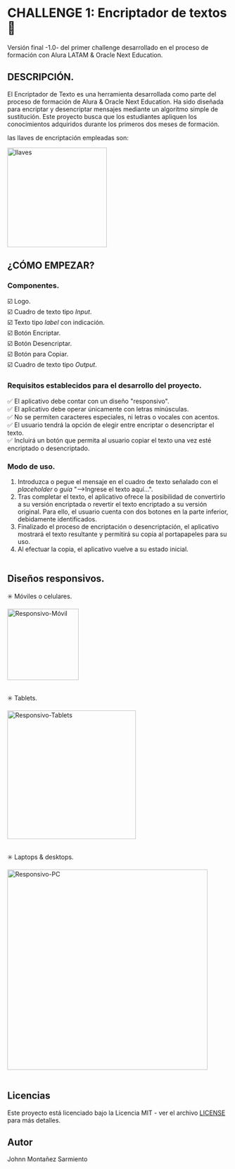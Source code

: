 # CHALLENGE 1: Encriptador de textos 🔐

Versión final -1.0- del primer challenge desarrollado en el proceso de formación con Alura LATAM & Oracle Next Education.

## DESCRIPCIÓN.
El Encriptador de Texto es una herramienta desarrollada como parte del proceso de formación de Alura & Oracle Next Education. 
Ha sido diseñada para encriptar y desencriptar mensajes mediante un algoritmo simple de sustitución. Este proyecto busca que
los estudiantes apliquen los conocimientos adquiridos durante los primeros dos meses de formación.

las llaves de encriptación empleadas son: 

<img width="226" alt="llaves" src="https://github.com/JohnnMS/Portafolio/assets/99614055/8edb9d77-e260-4768-81ef-243431584227">

## ¿CÓMO EMPEZAR?

### Componentes.
☑️ Logo. <br>
☑️ Cuadro de texto tipo *Input*. <br>
☑️ Texto tipo *label* con indicación. <br>
☑️ Botón Encriptar. <br>
☑️ Botón Desencriptar. <br>
☑️ Botón para Copiar. <br>
☑️ Cuadro de texto tipo *Output*. <br>

### Requisitos establecidos para el desarrollo del proyecto.
✅ El aplicativo debe contar con un diseño "responsivo". <br>
✅ El aplicativo debe operar únicamente con letras minúsculas. <br>
✅ No se permiten caracteres especiales, ni letras o vocales con acentos. <br>
✅ El usuario tendrá la opción de elegir entre encriptar o desencriptar el texto. <br>
✅ Incluirá un botón que permita al usuario copiar el texto una vez esté encriptado o desencriptado. <br>
 
### Modo de uso.

1. Introduzca o pegue el mensaje en el cuadro de texto señalado con el *placeholder* o *guía* "-->Ingrese el texto aquí...". <br>
2. Tras completar el texto, el aplicativo ofrece la posibilidad de convertirlo a su versión encriptada o revertir el texto
encriptado a su versión original. Para ello, el usuario cuenta con dos botones en la parte inferior, debidamente identificados. <br>
3. Finalizado el proceso de encriptación o desencriptación, el aplicativo mostrará el texto resultante y permitirá su copia al portapapeles para su uso. <br>
4. Al efectuar la copia, el aplicativo vuelve a su estado inicial. <br>
​
## Diseños responsivos.

✳️ Móviles o celulares.

<img width="162" alt="Responsivo-Móvil" src="https://github.com/JohnnMS/Portafolio/assets/99614055/20b956ee-8642-4c9a-a4df-cef24d8de6b9">
<br>
<br>

✳️ Tablets.

<img width="292" alt="Responsivo-Tablets" src="https://github.com/JohnnMS/Portafolio/assets/99614055/e16a3e67-d478-44a2-b9d6-9e6c3bd46848">
<br>
<br>

✳️ Laptops & desktops.

<img width="455" alt="Responsivo-PC" src="https://github.com/JohnnMS/Portafolio/assets/99614055/1dd1be0e-fd5f-4350-bf07-67d02f47e2b3">
<br>
<br>

## Licencias

Este proyecto está licenciado bajo la Licencia MIT - ver el archivo [LICENSE](LICENSE) para más detalles.

## Autor
Johnn Montañez Sarmiento

